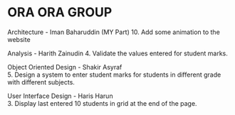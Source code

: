 # ORA ORA GROUP

Architecture - Iman Baharuddin (MY Part)
10. Add some animation to the website

Analysis - Harith Zainudin 
4. Validate the values entered for student marks.

Object Oriented Design - Shakir Asyraf  
5. Design a system to enter student marks for students in different grade with different subjects.

User Interface Design - Haris Harun  
3. Display last entered 10 students in grid at the end of the page.